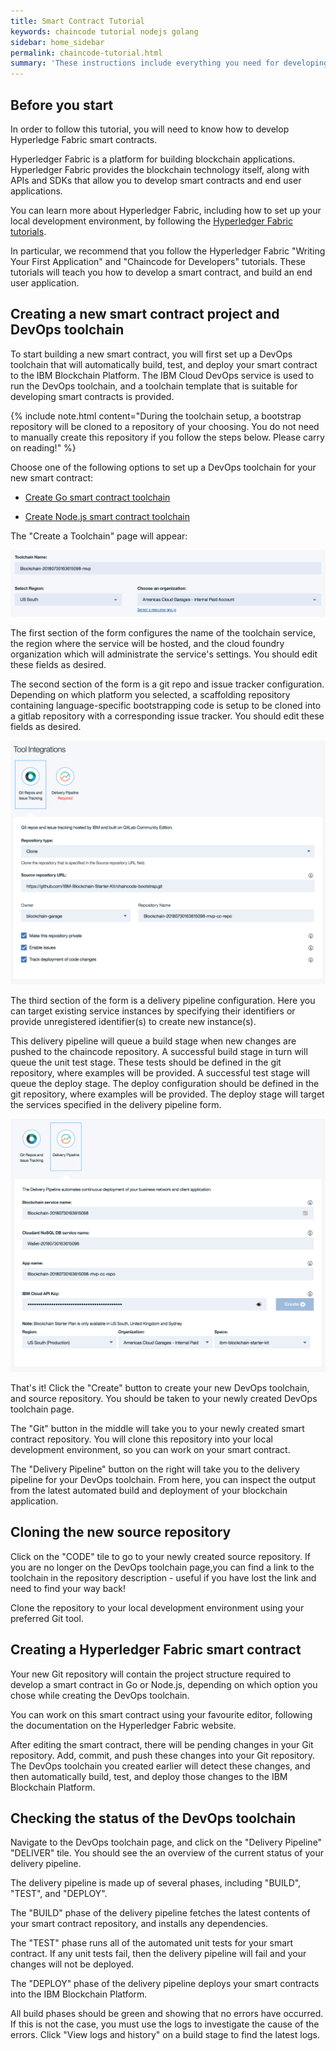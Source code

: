 ```yaml
---
title: Smart Contract Tutorial
keywords: chaincode tutorial nodejs golang
sidebar: home_sidebar
permalink: chaincode-tutorial.html
summary: 'These instructions include everything you need for developing Hyperledger Fabric smart contracts.<br /><br />Follow the steps below to get started:'
---
```


## Before you start

In order to follow this tutorial, you will need to know how to develop Hyperledge Fabric smart contracts.

Hyperledger Fabric is a platform for building blockchain applications. Hyperledger Fabric provides the blockchain technology itself, along with APIs and SDKs that allow you to develop smart contracts and end user applications.

You can learn more about Hyperledger Fabric, including how to set up your local development environment, by following the [Hyperledger Fabric tutorials](http://hyperledger-fabric.readthedocs.io/en/release-1.1/tutorials.html).

In particular, we recommend that you follow the Hyperledger Fabric "Writing Your First Application" and "Chaincode for Developers" tutorials. These tutorials will teach you how to develop a smart contract, and build an end user application.

## Creating a new smart contract project and DevOps toolchain

To start building a new smart contract, you will first set up a DevOps toolchain that will automatically build, test, and deploy your smart contract to the IBM Blockchain Platform. The IBM Cloud DevOps service is used to run the DevOps toolchain, and a toolchain template that is suitable for developing smart contracts is provided.

{% include note.html content="During the toolchain setup, a bootstrap repository will be cloned to a repository of your choosing. You do not need to manually create this repository if you follow the steps below. Please carry on reading!" %}

Choose one of the following options to set up a DevOps toolchain for your new smart contract:

-   [Create Go smart contract toolchain](https://console.ng.bluemix.net/devops/setup/deploy/?repository=https://github.com/blockchain-kit/blockchain-toolchain&branch=chaincode&platform=go&bootstrapRepo=https://github.com/blockchain-kit/chaincode-bootstrap.git)

-   [Create Node.js smart contract toolchain](https://console.ng.bluemix.net/devops/setup/deploy/?repository=https://github.com/blockchain-kit/blockchain-toolchain&branch=chaincode&platform=js&bootstrapRepo=https://github.com/blockchain-kit/nodejs-chaincode-bootstrap.git)

The "Create a Toolchain" page will appear:

![Toolchain initial screen](./toolchain_config.png)

The first section of the form configures the name of the toolchain service, the region where the service will be hosted, and the cloud foundry organization which will administrate the service's settings. You should edit these fields as desired.

The second section of the form is a git repo and issue tracker configuration. Depending on which platform you selected, a scaffolding repository containing language-specific bootstrapping code is setup to be cloned into a gitlab repository with a corresponding issue tracker. You should edit these fields as desired.

![Version and Issue Tracking Config Image](./git_repo_issues_config.png)

The third section of the form is a delivery pipeline configuration. Here you can target existing service instances by specifying their identifiers or provide unregistered identifier(s) to create new instance(s).

This delivery pipeline will queue a build stage when new changes are pushed to the chaincode repository. A successful build stage in turn will queue the unit test stage. These tests should be defined in the git repository, where examples will be provided. A successful test stage will queue the deploy stage. The deploy configuration should be defined in the git repository, where examples will be provided. The deploy stage will target the services specified in the delivery pipeline form.

![Pipeline Config Image](./pipeline_config.png)

That's it! Click the "Create" button to create your new DevOps toolchain, and source repository. You should be taken to your newly created DevOps toolchain page.

The "Git" button in the middle will take you to your newly created smart contract repository. You will clone this repository into your local development environment, so you can work on your smart contract.

The "Delivery Pipeline" button on the right will take you to the delivery pipeline for your DevOps toolchain. From here, you can inspect the output from the latest automated build and deployment of your blockchain application.

## Cloning the new source repository

Click on the "CODE" tile to go to your newly created source repository. If you are no longer on the DevOps toolchain page,you can find a link to the toolchain in the repository description - useful if you have lost the link and need to find your way back!

Clone the repository to your local development environment using your preferred Git tool.

## Creating a Hyperledger Fabric smart contract

Your new Git repository will contain the project structure required to develop a smart contract in Go or Node.js, depending on which option you chose while creating the DevOps toolchain.

You can work on this smart contract using your favourite editor, following the documentation on the Hyperledger Fabric website.

After editing the smart contract, there will be pending changes in your Git repository. Add, commit, and push these changes into your Git repository. The DevOps toolchain you created earlier will detect these changes, and then automatically build, test, and deploy those changes to the IBM Blockchain Platform.

## Checking the status of the DevOps toolchain

Navigate to the DevOps toolchain page, and click on the "Delivery Pipeline" "DELIVER" tile. You should see the an overview of the current status of your delivery pipeline.

The delivery pipeline is made up of several phases, including "BUILD", "TEST", and "DEPLOY".

The "BUILD" phase of the delivery pipeline fetches the latest contents of your smart contract repository, and installs any dependencies.

The "TEST" phase runs all of the automated unit tests for your smart contract. If any unit tests fail, then the delivery pipeline will fail and your changes will not be deployed.

The "DEPLOY" phase of the delivery pipeline deploys your smart contracts into the IBM Blockchain Platform.

All build phases should be green and showing that no errors have occurred. If this is not the case, you must use the logs to investigate the cause of the errors. Click "View logs and history" on a build stage to find the latest logs.
